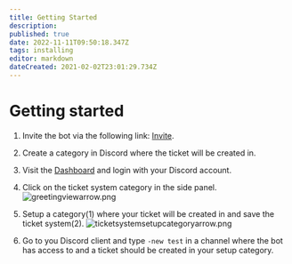 ```yaml
---
title: Getting Started
description: 
published: true
date: 2022-11-11T09:50:18.347Z
tags: installing
editor: markdown
dateCreated: 2021-02-02T23:01:29.734Z
---
```


# Getting started
1. Invite the bot via the following link: [Invite](https://discord.com/oauth2/authorize?client_id=553610702439579669&scope=applications.commands%20bot&permissions=2953178200).

2. Create a category in Discord where the ticket will be created in.

3. Visit the [Dashboard](https://better-tickets.de/) and login with your Discord account.

4. Click on the ticket system category in the side panel.
![greetingviewarrow.png](/greetingviewarrow.png)

5. Setup a category(1) where your ticket will be created in and save the ticket system(2).
![ticketsystemsetupcategoryarrow.png](/ticketsystemsetupcategoryarrow.png)

6. Go to you Discord client and type `-new test` in a channel where the bot has access to and a ticket should be created in your setup category.